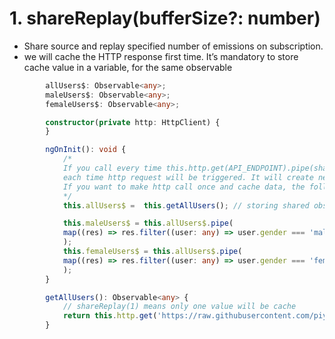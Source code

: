 # 1. shareReplay(bufferSize?: number)

- Share source and replay specified number of emissions on subscription.
- we will cache the HTTP response first time. It’s mandatory to store cache value in a variable, for the same observable
```ts
        allUsers$: Observable<any>;
        maleUsers$: Observable<any>;
        femaleUsers$: Observable<any>;

        constructor(private http: HttpClient) {
        }

        ngOnInit(): void {
            /*
            If you call every time this.http.get(API_ENDPOINT).pipe(shareReplay(1)),
            each time http request will be triggered. It will create new observable each time.
            If you want to make http call once and cache data, the following is recommended.
            */
            this.allUsers$ =  this.getAllUsers(); // storing shared observable in local variable

            this.maleUsers$ = this.allUsers$.pipe(
            map((res) => res.filter((user: any) => user.gender === 'male'))
            );
            this.femaleUsers$ = this.allUsers$.pipe(
            map((res) => res.filter((user: any) => user.gender === 'female'))
            );
        }

        getAllUsers(): Observable<any> {
            // shareReplay(1) means only one value will be cache
            return this.http.get('https://raw.githubusercontent.com/piyalidas10/dummy-json/main/fakeuser.json').pipe(shareReplay(1));
        }
```
